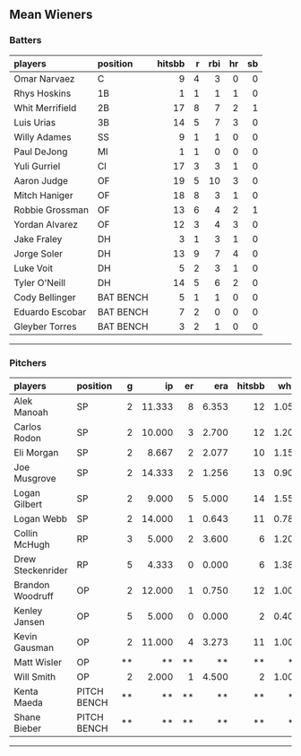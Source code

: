 ## Mean Wieners

### Batters

 
|players         |position  | hitsbb|  r| rbi| hr| sb| 
|:---------------|:---------|------:|--:|---:|--:|--:| 
|Omar Narvaez    |C         |      9|  4|   3|  0|  0| 
|Rhys Hoskins    |1B        |      1|  1|   1|  1|  0| 
|Whit Merrifield |2B        |     17|  8|   7|  2|  1| 
|Luis Urias      |3B        |     14|  5|   7|  3|  0| 
|Willy Adames    |SS        |      9|  1|   1|  0|  0| 
|Paul DeJong     |MI        |      1|  1|   0|  0|  0| 
|Yuli Gurriel    |CI        |     17|  3|   3|  1|  0| 
|Aaron Judge     |OF        |     19|  5|  10|  3|  0| 
|Mitch Haniger   |OF        |     18|  8|   3|  1|  0| 
|Robbie Grossman |OF        |     13|  6|   4|  2|  1| 
|Yordan Alvarez  |OF        |     12|  3|   4|  3|  0| 
|Jake Fraley     |DH        |      3|  1|   3|  1|  0| 
|Jorge Soler     |DH        |     13|  9|   7|  4|  0| 
|Luke Voit       |DH        |      5|  2|   3|  1|  0| 
|Tyler O'Neill   |DH        |     14|  5|   6|  2|  0| 
|Cody Bellinger  |BAT BENCH |      5|  1|   1|  0|  0| 
|Eduardo Escobar |BAT BENCH |      7|  2|   0|  0|  0| 
|Gleyber Torres  |BAT BENCH |      3|  2|   1|  0|  0| 

* * *

### Pitchers

 
|players           |position    |  g|     ip| er|   era| hitsbb|  whip| so|  w| sv| 
|:-----------------|:-----------|--:|------:|--:|-----:|------:|-----:|--:|--:|--:| 
|Alek Manoah       |SP          |  2| 11.333|  8| 6.353|     12| 1.059| 10|  0|  0| 
|Carlos Rodon      |SP          |  2| 10.000|  3| 2.700|     12| 1.200|  8|  2|  0| 
|Eli Morgan        |SP          |  2|  8.667|  2| 2.077|     10| 1.154| 10|  0|  0| 
|Joe Musgrove      |SP          |  2| 14.333|  2| 1.256|     13| 0.907| 13|  2|  0| 
|Logan Gilbert     |SP          |  2|  9.000|  5| 5.000|     14| 1.556|  9|  0|  0| 
|Logan Webb        |SP          |  2| 14.000|  1| 0.643|     11| 0.786| 16|  1|  0| 
|Collin McHugh     |RP          |  3|  5.000|  2| 3.600|      6| 1.200|  2|  1|  0| 
|Drew Steckenrider |RP          |  5|  4.333|  0| 0.000|      6| 1.385|  1|  0|  1| 
|Brandon Woodruff  |OP          |  2| 12.000|  1| 0.750|     12| 1.000| 18|  2|  0| 
|Kenley Jansen     |OP          |  5|  5.000|  0| 0.000|      2| 0.400|  5|  0|  2| 
|Kevin Gausman     |OP          |  2| 11.000|  4| 3.273|     11| 1.000|  9|  0|  0| 
|Matt Wisler       |OP          | **|     **| **|    **|     **|    **| **| **| **| 
|Will Smith        |OP          |  2|  2.000|  1| 4.500|      2| 1.000|  2|  0|  2| 
|Kenta Maeda       |PITCH BENCH | **|     **| **|    **|     **|    **| **| **| **| 
|Shane Bieber      |PITCH BENCH | **|     **| **|    **|     **|    **| **| **| **| 


* * *



